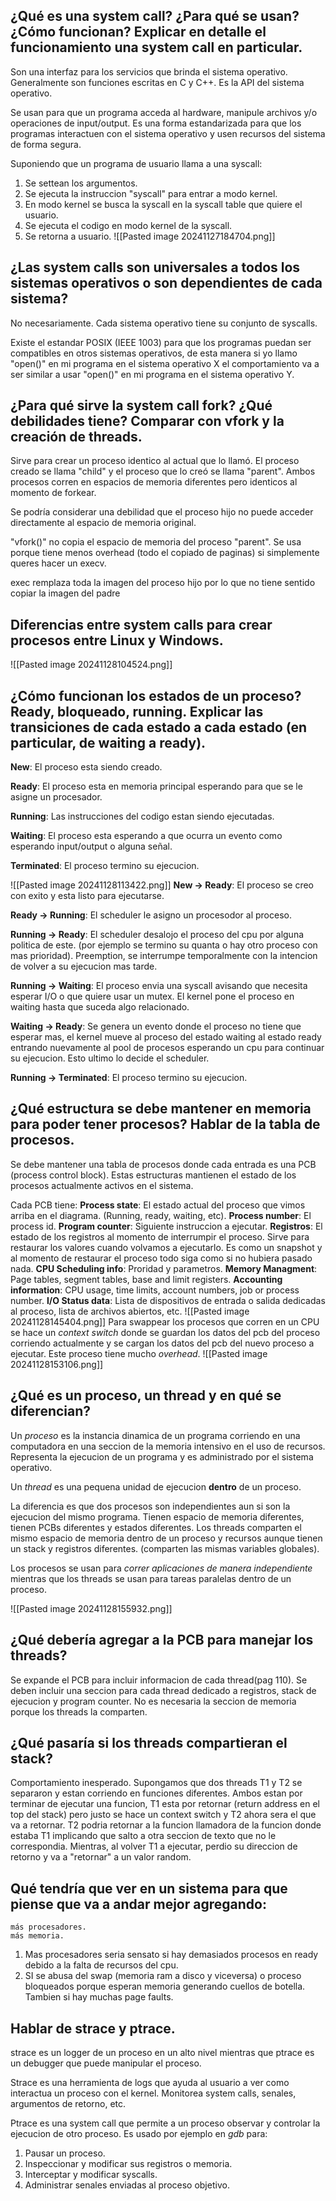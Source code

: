 ## ¿Qué es una system call? ¿Para qué se usan? ¿Cómo funcionan? Explicar en detalle el funcionamiento una system call en particular.

Son una interfaz para los servicios que brinda el sistema operativo. Generalmente son funciones escritas en C y C++. Es la API del sistema operativo.

Se usan para que un programa acceda al hardware, manipule archivos y/o operaciones de input/output. Es una forma estandarizada para que los programas interactuen con el sistema operativo y usen recursos del sistema de forma segura. 

Suponiendo que un programa de usuario llama a una syscall:
1. Se settean los argumentos.
2. Se ejecuta la instruccion "syscall" para entrar a modo kernel.
3. En modo kernel se busca la syscall en la syscall table que quiere el usuario.
4. Se ejecuta el codigo en modo kernel de la syscall.
5. Se retorna a usuario.
![[Pasted image 20241127184704.png]]

## ¿Las system calls son universales a todos los sistemas operativos o son dependientes de cada sistema?

No necesariamente. Cada sistema operativo tiene su conjunto de syscalls. 

Existe el estandar POSIX (IEEE 1003) para que los programas puedan ser compatibles en otros sistemas operativos, de esta manera si yo llamo "open()" en mi programa en el sistema operativo X el comportamiento va a ser similar a usar "open()" en mi programa en el sistema operativo Y.

## ¿Para qué sirve la system call fork? ¿Qué debilidades tiene? Comparar con vfork y la creación de threads.

Sirve para crear un proceso identico al actual que lo llamó. El proceso creado se llama "child" y el proceso que lo creó se llama "parent". Ambos procesos corren en espacios de memoria diferentes pero identicos al momento de forkear.

Se podría considerar una debilidad que el proceso hijo no puede acceder directamente al espacio de memoria original.

"vfork()" no copia el espacio de memoria del proceso "parent".  Se usa porque tiene menos overhead (todo el copiado de paginas) si simplemente queres hacer un execv.

exec remplaza toda la imagen del proceso hijo por lo que no tiene sentido copiar la imagen del padre 

## Diferencias entre system calls para crear procesos entre Linux y Windows.

![[Pasted image 20241128104524.png]]


## ¿Cómo funcionan los estados de un proceso? Ready, bloqueado, running. Explicar las transiciones de cada estado a cada estado (en particular, de waiting a ready).

**New**: El proceso esta siendo creado.

**Ready**: El proceso esta en memoria principal esperando para que se le asigne un procesador.

**Running**: Las instrucciones del codigo estan siendo ejecutadas.

**Waiting**: El proceso esta esperando a que ocurra un evento como esperando input/output o alguna señal.

**Terminated**: El proceso termino su ejecucion.

![[Pasted image 20241128113422.png]]
**New -> Ready**: El proceso se creo con exito y esta listo para ejecutarse.

**Ready -> Running**: El scheduler le asigno un procesodor al proceso.

**Running -> Ready**: El scheduler desalojo el proceso del cpu por alguna politica de este. (por ejemplo se termino su quanta o hay otro proceso con mas prioridad). Preemption, se interrumpe temporalmente con la intencion de volver a su ejecucion mas tarde.

**Running -> Waiting**: El proceso envia una syscall avisando que necesita esperar I/O o que quiere usar un mutex. El kernel pone el proceso en waiting hasta que suceda algo relacionado.

**Waiting -> Ready**: Se genera un evento donde el proceso no tiene que esperar mas, el kernel mueve al proceso del estado waiting al estado ready entrando nuevamente al pool de procesos esperando un cpu para continuar su ejecucion. Esto ultimo lo decide el scheduler.

**Running -> Terminated**: El proceso termino su ejecucion.

## ¿Qué estructura se debe mantener en memoria para poder tener procesos? Hablar de la tabla de procesos.

Se debe mantener una tabla de procesos donde cada entrada es una PCB (process control block). Estas estructuras mantienen el estado de los procesos actualmente activos en el sistema.

Cada PCB tiene:
**Process state**: El estado actual del proceso que vimos arriba en el diagrama. (Running, ready, waiting, etc).
**Process number**: El process id.
**Program counter**: Siguiente instruccion a ejecutar.
**Registros**: El estado de los registros al momento de interrumpir el proceso. Sirve para restaurar los valores cuando volvamos a ejecutarlo. Es como un snapshot y al momento de restaurar el proceso todo siga como si no hubiera pasado nada. 
**CPU Scheduling info**: Proridad y parametros.
**Memory Managment**: Page tables, segment tables, base and limit registers.
**Accounting information**: CPU usage, time limits, account numbers, job or process number.
**I/O Status data**: Lista de dispositivos de entrada o salida dedicadas al proceso, lista de archivos abiertos, etc.
![[Pasted image 20241128145404.png]]
Para swappear los procesos que corren en un CPU se hace un *context switch* donde se guardan los datos del pcb del proceso corriendo actualmente y se cargan los datos del pcb del nuevo proceso a ejecutar. Este proceso tiene mucho *overhead*.
![[Pasted image 20241128153106.png]]


## ¿Qué es un proceso, un thread y en qué se diferencian?

Un *proceso* es la instancia dinamica de un programa corriendo en una computadora en una seccion de la memoria intensivo en el uso de recursos. Representa la ejecucion de un programa y es administrado por el sistema operativo.

Un *thread* es una pequena unidad de ejecucion **dentro** de un proceso. 

La diferencia es que dos procesos son independientes aun si son la ejecucion del mismo programa. Tienen espacio de memoria diferentes, tienen PCBs diferentes y estados diferentes. Los threads comparten el mismo espacio de memoria dentro de un proceso y recursos aunque tienen un stack y registros diferentes. (comparten las mismas variables globales).

Los procesos se usan para *correr aplicaciones de manera independiente* mientras que los threads se usan para tareas paralelas dentro de un proceso.

![[Pasted image 20241128155932.png]]

## ¿Qué debería agregar a la PCB para manejar los threads?

Se expande el PCB para incluir informacion de cada thread(pag 110).
Se deben incluir una seccion para cada thread dedicado a registros, stack de ejecucion y program counter. No es necesaria la seccion de memoria porque los threads la comparten.

## ¿Qué pasaría si los threads compartieran el stack?

Comportamiento inesperado. Supongamos que dos threads T1 y T2 se separaron y estan corriendo en funciones diferentes. Ambos estan por terminar de ejecutar una funcion, T1 esta por retornar (return address en el top del stack) pero justo se hace un context switch y T2 ahora sera el que va a retornar. T2 podria retornar a la funcion llamadora de la funcion donde estaba T1 implicando que salto a otra seccion de texto que no le correspondia. Mientras, al volver T1 a ejecutar, perdio su direccion de retorno y va a "retornar" a un valor random.

## Qué tendría que ver en un sistema para que piense que va a andar mejor agregando:

    más procesadores.
    más memoria.

1. Mas procesadores seria sensato si hay demasiados procesos en ready debido a la falta de recursos del cpu.
2. SI se abusa del swap (memoria ram a disco y viceversa) o proceso bloqueados porque esperan memoria generando cuellos de botella. Tambien si hay muchas page faults.


## Hablar de strace y ptrace.

strace es un logger de un proceso en un alto nivel mientras que ptrace es un debugger que puede manipular el proceso.

Strace es una herramienta de logs que ayuda al usuario a ver como interactua un proceso con el kernel. Monitorea system calls, senales, argumentos de retorno, etc.

Ptrace es una system call que permite a un proceso observar y controlar la ejecucion de otro proceso. Es usado por ejemplo en *gdb* para:
1. Pausar un proceso.
2. Inspeccionar y modificar sus registros o memoria.
3. Interceptar y modificar syscalls.
4. Administrar senales enviadas al proceso objetivo.